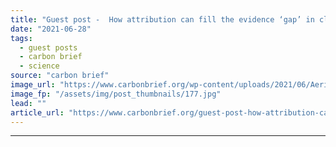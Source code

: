 ```yaml
---
title: "Guest post -  How attribution can fill the evidence ‘gap’ in climate litigation"
date: "2021-06-28"
tags: 
  - guest posts
  - carbon brief
  - science
source: "carbon brief"
image_url: "https://www.carbonbrief.org/wp-content/uploads/2021/06/Aerial-view-of-houses-in-Puerto-Rico-without-roofs-due-to-the-strong-winds-brought-by-Hurricane-Maria_MMA6N4-107x71.jpg"
image_fp: "/assets/img/post_thumbnails/177.jpg"
lead: ""
article_url: "https://www.carbonbrief.org/guest-post-how-attribution-can-fill-the-evidence-gap-in-climate-litigation"
---
```


---
